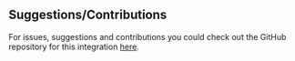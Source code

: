 ## Suggestions/Contributions

For issues, suggestions and contributions you could check out the GitHub repository for this integration [here](https://github.com/bosunolanrewaju/prestashop-rave-payment-module/issues).